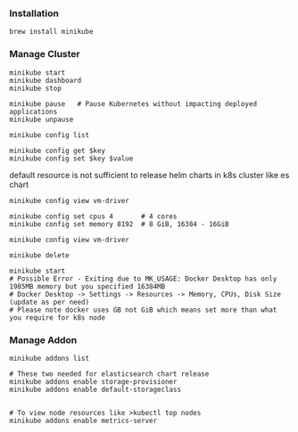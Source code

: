 ### Installation
```shell
brew install minikube
```

### Manage Cluster 
```shell
minikube start
minikube dashboard
minikube stop 

minikube pause   # Pause Kubernetes without impacting deployed applications
minikube unpause
```
```shell
minikube config list

minikube config get $key
minikube config set $key $value
```
default resource is not sufficient to release helm charts in k8s cluster like es chart

```shell
minikube config view vm-driver

minikube config set cpus 4       # 4 cores
minikube config set memory 8192  # 8 GiB, 16384 - 16GiB

minikube config view vm-driver

minikube delete 

minikube start
# Possible Error - Exiting due to MK_USAGE: Docker Desktop has only 1985MB memory but you specified 16384MB
# Docker Desktop -> Settings -> Resources -> Memory, CPUs, Disk Size (update as per need)
# Please note docker uses GB not GiB which means set more than what you require for k8s node

```

### Manage Addon
```shell
minikube addons list

# These two needed for elasticsearch chart release
minikube addons enable storage-provisioner
minikube addons enable default-storageclass


# To view node resources like >kubectl top nodes 
minikube addons enable metrics-server

```

